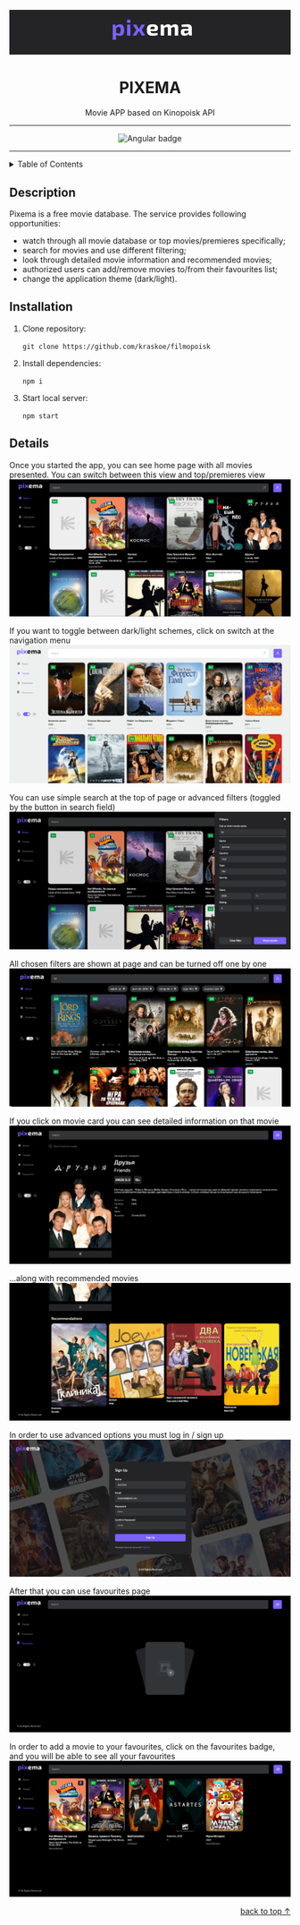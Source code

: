 <!-- LOGO -->
![Logo][logo]
<div align="center">
<h1>PIXEMA</h1>
Movie APP based on Kinopoisk API
<hr/>
<img src='https://img.shields.io/badge/-Angular-DD0031?logo=angular&logoColor=white&style=plastic' alt='Angular badge'>

[//]: # (<h4>LIVE DEMO</h4>)
<hr/>
</div>

<!-- TABLE OF CONTENTS -->
<details>
  <summary>Table of Contents</summary>
  <ol>
    <li>
      <a href="#description">Description</a>
    </li>
    <li>
      <a href="#installation">Installation</a>
    </li>
    <li><a href="#details">Details</a></li>
  </ol>
</details>

<!-- DESCRIPTION -->
## Description

Pixema is a free movie database. The service provides following opportunities:

- watch through all movie database or top movies/premieres specifically;
- search for movies and use different filtering;
- look through detailed movie information and recommended movies;
- authorized users can add/remove movies to/from their favourites list;
- change the application theme (dark/light).

<!-- INSTALLATION -->
## Installation

1. Clone repository:

   `git clone https://github.com/kraskoe/filmopoisk`
2. Install dependencies:

   `npm i`
3. Start local server:

   `npm start`

<!-- DETAILS -->
## Details
Once you started the app, you can see home page with all movies presented. You can switch between this view and top/premieres view
![Home page][home]

If you want to toggle between dark/light schemes, click on switch at the navigation menu
![Toggle themes][light-theme]

You can use simple search at the top of page or advanced filters (toggled by the button in search field)
![Search filters][filters]

All chosen filters are shown at page and can be turned off one by one
![Active filters][active-filters]

If you click on movie card you can see detailed information on that movie
![Detailed information][single]

...along with recommended movies
![Recommended movies][recommended]

In order to use advanced options you must log in / sign up
![Sign up][signup]

After that you can use favourites page
![Empty favourites][favs-empty]

In order to add a movie to your favourites, click on the favourites badge, and you will be able to see all your favourites
![Favourites][favs]

<p align="right"><a href="#start-of-content">back to top &#8593;</a></p>

[demo]: url

[logo]: screens/logo.png

[home]: screens/home.png
[light-theme]: screens/light-theme.png
[filters]: screens/filters.png
[active-filters]: screens/active-filters.png
[active-filters]: screens/active-filters.png
[single]: screens/singlemovie.png
[recommended]: screens/recommended.png
[signup]: screens/signup.png
[favs-empty]: screens/favourites-empty.png
[favs]: screens/favourites.png

[angular-badge]: https://img.shields.io/badge/-Angular-DD0031?logo=angular&logoColor=white&style=plastic
[react-badge]: https://img.shields.io/badge/-React-61DAFB?logo=react&logoColor=white&style=plastic
[react-router-badge]: https://img.shields.io/badge/-React%20Router-CA4245?logo=react-router&logoColor=white&style=plastic
[styled-components-badge]: https://img.shields.io/badge/-Styled%20components-DB7093?logo=styled-components&logoColor=white&style=plastic
[redux-badge]: https://img.shields.io/badge/-Redux-764ABC?logo=redux&logoColor=white&style=plastic
[redux-toolkit-badge]: https://img.shields.io/badge/-Redux%20Toolkit-764ABC?logo=redux&logoColor=white&style=plastic
[typescript-badge]: https://img.shields.io/badge/-Typescript-3178C6?logo=typescript&logoColor=white&style=plastic
